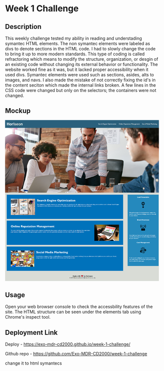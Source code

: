 # Week 1 Challenge

## Description

This weekly challenge tested my ability in reading and understading symantec HTML elements. The non symantec elements were labeled as divs to denote sections in the HTML code. I had to slowly change the code to bring it up to more modern standards. This type of coding is called refractoring which means to modify the structure, organization, or desgin of an existing code without changing its external behavior or functionality. The website worked fine as it was, but it lacked proper accessibility when it used divs. Symantec elements were used such as sections, asides, alts to images, and navs. I also made the mistake of not correctly fixing the id's in the content seciton which made the internal links broken. A few lines in the CSS code were changed but only on the selectors; the containers were not changed.
## Mockup

![alt horiseon website](assets/images/mockup_image.png)


## Usage

Open your web browser console to check the accessbility features of the site. The HTML structure can be seen under the elements tab using Chrome's inspect tool.

## Deployment Link

Deploy - https://exo-mdr-cd2000.github.io/week-1-challenge/

Github repo - https://github.com/Exo-MDR-CD2000/week-1-challenge

change it to  html symantecs
